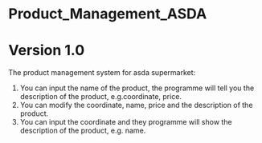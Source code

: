 # Product_Management_ASDA
# Version 1.0
The product management system for asda supermarket:

1. You can input the name of the product, the programme will tell you the description of the product, e.g.coordinate, price.
2. You can modify the coordinate, name, price and the description of the product.
3. You can input the coordinate and they programme will show the description of the product, e.g. name.
